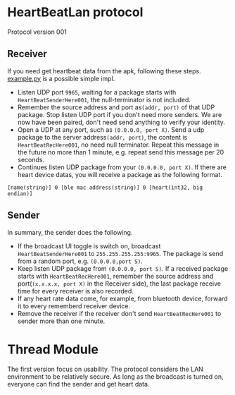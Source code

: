 # HeartBeatLan protocol

Protocol version 001

## Receiver


If you need get heartbeat data from the apk, following these steps. [example.py](script/client_example.py) is a possible simple impl.

- Listen UDP port `9965`, waiting for a package starts with `HeartBeatSenderHere001`, the null-terminator is not included.
- Remember the source address and port as`(addr, port)` of that UDP package. Stop listen UDP port if you don't need more senders. We are now have been paired, don't need send anything to verify your identity.
- Open a UDP at any port, such as `(0.0.0.0, port X)`. Send a udp package to the server address`(addr, port)`, the content is `HeartBeatRecHere001`, no need null terminator. Repeat this message in the future no more than 1 minute, e.g. repeat send this message per 20 seconds.
- Continues listen UDP package from your `(0.0.0.0, port X)`. If there are heart device datas, you will receive a package as the following format.

```
[name(string)] 0 [ble mac address(string)] 0 [heart(int32, big endian)]
```

## Sender

In summary, the sender does the following.

- If the broadcast UI toggle is switch on, broadcast `HeartBeatSenderHere001` to `255.255.255.255:9965`. The package is send from a random port, e.g. `(0.0.0.0,port S)`. 
- Keep listen UDP package from `(0.0.0.0, port S)`. If a received package starts with `HeartBeatRecHere001`, remember the source address and port(`(x.x.x.x, port X)` in the Receiver side), the last package receive time for every receiver is also recorded.
- If any heart rate data come, for example, from bluetooth device, forward it to every rememberd receiver device.
- Remove the receiver if the receiver don't send `HeartBeatRecHere001` to sender more than one minute.

# Thread Module

The first version focus on usability. The protocol considers the LAN environment to be relatively secure. As long as the broadcast is turned on, everyone can find the sender and get heart data.